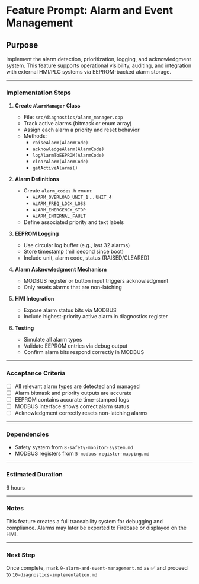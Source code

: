 # Feature Prompt: Alarm and Event Management

## Purpose

Implement the alarm detection, prioritization, logging, and acknowledgment system. This feature supports operational visibility, auditing, and integration with external HMI/PLC systems via EEPROM-backed alarm storage.

---

### Implementation Steps

1. **Create `AlarmManager` Class**
   - File: `src/diagnostics/alarm_manager.cpp`
   - Track active alarms (bitmask or enum array)
   - Assign each alarm a priority and reset behavior
   - Methods:
     - `raiseAlarm(AlarmCode)`
     - `acknowledgeAlarm(AlarmCode)`
     - `logAlarmToEEPROM(AlarmCode)`
     - `clearAlarm(AlarmCode)`
     - `getActiveAlarms()`

2. **Alarm Definitions**
   - Create `alarm_codes.h` enum:
     - `ALARM_OVERLOAD_UNIT_1` ... `UNIT_4`
     - `ALARM_FREQ_LOCK_LOSS`
     - `ALARM_EMERGENCY_STOP`
     - `ALARM_INTERNAL_FAULT`
   - Define associated priority and text labels

3. **EEPROM Logging**
   - Use circular log buffer (e.g., last 32 alarms)
   - Store timestamp (millisecond since boot)
   - Include unit, alarm code, status (RAISED/CLEARED)

4. **Alarm Acknowledgment Mechanism**
   - MODBUS register or button input triggers acknowledgment
   - Only resets alarms that are non-latching

5. **HMI Integration**
   - Expose alarm status bits via MODBUS
   - Include highest-priority active alarm in diagnostics register

6. **Testing**
   - Simulate all alarm types
   - Validate EEPROM entries via debug output
   - Confirm alarm bits respond correctly in MODBUS

---

### Acceptance Criteria

- [ ] All relevant alarm types are detected and managed
- [ ] Alarm bitmask and priority outputs are accurate
- [ ] EEPROM contains accurate time-stamped logs
- [ ] MODBUS interface shows correct alarm status
- [ ] Acknowledgment correctly resets non-latching alarms

---

### Dependencies

- Safety system from `8-safety-monitor-system.md`
- MODBUS registers from `5-modbus-register-mapping.md`

---

### Estimated Duration

6 hours

---

### Notes

This feature creates a full traceability system for debugging and compliance. Alarms may later be exported to Firebase or displayed on the HMI.

---

### Next Step

Once complete, mark `9-alarm-and-event-management.md` as ✅ and proceed to `10-diagnostics-implementation.md`
